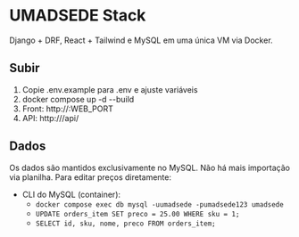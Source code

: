 # UMADSEDE Stack
Django + DRF, React + Tailwind e MySQL em uma única VM via Docker.

## Subir
1. Copie .env.example para .env e ajuste variáveis
2. docker compose up -d --build
3. Front: http://<IP>:WEB_PORT
4. API: http://<IP>/api/

## Dados
Os dados são mantidos exclusivamente no MySQL. Não há mais importação via planilha.
Para editar preços diretamente:
- CLI do MySQL (container):
  - `docker compose exec db mysql -uumadsede -pumadsede123 umadsede`
  - `UPDATE orders_item SET preco = 25.00 WHERE sku = 1;`
  - `SELECT id, sku, nome, preco FROM orders_item;`
